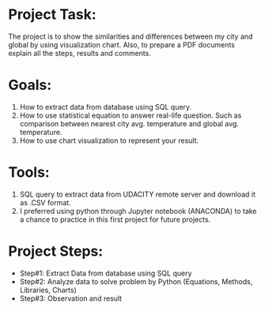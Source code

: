 # Project Task:
The project is to show the similarities and differences between my city and global by using visualization chart. Also, to prepare a PDF documents explain all the steps, results and comments. 

# Goals:
1.	How to extract data from database using SQL query.
2.	How to use statistical equation to answer real-life question. Such as comparison between nearest city avg. temperature and global avg. temperature. 
3.	How to use chart visualization to represent your result.

# Tools:
1.	SQL query to extract data from UDACITY remote server and download it as .CSV format.
2.	I preferred using python through Jupyter notebook (ANACONDA)  to take a chance to practice in this first project for future projects. 

# Project Steps:
* Step#1: Extract Data from database using SQL query
*	Step#2: Analyze data to solve problem by Python (Equations, Methods, Libraries, Charts)
*	Step#3: Observation and result
